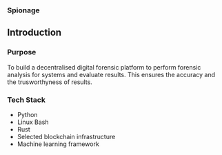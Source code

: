 ### Spionage

## Introduction

### Purpose

To build a decentralised digital forensic platform to perform forensic analysis for systems and evaluate results. This ensures the accuracy and the trusworthyness of results.

### Tech Stack
* Python
* Linux Bash
* Rust
* Selected blockchain infrastructure
* Machine learning framework
